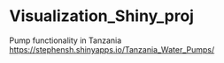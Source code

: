 # Visualization_Shiny_proj
Pump functionality in Tanzania
https://stephensh.shinyapps.io/Tanzania_Water_Pumps/
